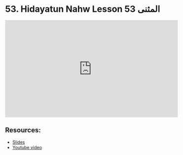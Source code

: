 # 53. Hidayatun Nahw Lesson 53 المثنى            
                
<iframe width="560" height="315" src="https://www.youtube-nocookie.com/embed/50gIy5nf-ZQ?start=0" frameborder="0" allow="accelerometer; autoplay; encrypted-media; gyroscope; picture-in-picture" allowfullscreen="allowfullscreen">
</iframe><BR>

## Resources:
- [Slides](https://github.com/arshare/resources_balagha_pdfs)
- [Youtube video](https://www.youtube.com/watch?v=50gIy5nf-ZQ&list=PLzn0qdi6JpdtdAyaM2yvvY1Yk9i4EpLHD&index=114)

